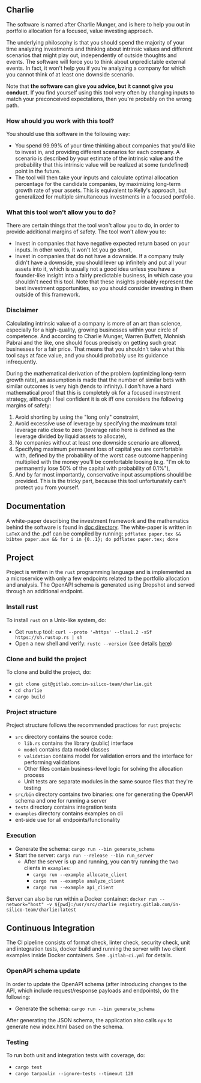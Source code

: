 ## Charlie

The software is named after Charlie Munger, and is here to help you out in portfolio allocation for a focused, value
investing approach.

The underlying philosophy is that you should spend the majority of your time analyzing investments and thinking about
intrinsic values and different scenarios that might play out, independently of outside thoughts and events. The software
will force you to think about unpredictable external events. In fact, it won't help you if you're analyzing a company
for which you cannot think of at least one downside scenario.

Note that **the software can give you advice, but it cannot give you conduct**. If you find yourself using this tool
very often by changing inputs to match your preconceived expectations, then you're probably on the wrong path.

### How should you work with this tool?

You should use this software in the following way:
- You spend 99.99% of your time thinking about companies that you'd like to invest in, and providing different scenarios
  for each company. A scenario is described by your estimate of the intrinsic value and the probability that this
  intrinsic value will be realized at some (undefined) point in the future.
- The tool will then take your inputs and calculate optimal allocation percentage for the candidate companies, by
  maximizing long-term growth rate of your assets. This is equivalent to Kelly's approach, but generalized for multiple
  simultaneous investments in a focused portfolio.

### What this tool won't allow you to do?

There are certain things that the tool won't allow you to do, in order to provide additional margins of safety. The
tool won't allow you to:
- Invest in companies that have negative expected return based on your inputs. In other words, it won't let you go
  short,
- Invest in companies that do not have a downside. If a company truly didn't have a downside, you should lever up
  infinitely and put all your assets into it, which is usually not a good idea unless you have a founder-like insight
  into a fairly predictable business, in which case you shouldn't need this tool. Note that these insights probably
  represent the best investment opportunities, so you should consider investing in them outside of this framework.

### Disclaimer

Calculating intrinsic value of a company is more of an art than science, especially for a high-quality, growing
businesses within your circle of competence. And according to Charlie Munger, Warren Buffett, Mohnish Pabrai and the
like, one should focus precisely on getting such great businesses for a fair price. That means that you shouldn't take
what this tool says at face value, and you should probably use its guidance infrequently.

During the mathematical derivation of the problem (optimizing long-term growth rate), an assumption is made that the
number of similar bets with similar outcomes is very high (tends to infinity). I don't have a hard mathematical proof
that this is completely ok for a focused investment strategy, although I feel confident it is ok iff one considers the
following margins of safety:
1. Avoid shorting by using the "long only" constraint,
2. Avoid excessive use of leverage by specifying the maximum total leverage ratio close to zero (leverage ratio here is 
   defined as the leverage divided by liquid assets to allocate),
3. No companies without at least one downside scenario are allowed,
4. Specifying maximum permanent loss of capital you are comfortable with, defined by the probability of the worst case
   outcome happening multiplied with the money you'll be comfortable loosing (e.g. "I'm ok to permanently lose 50% of
   the capital with probability of 0.1%"),
5. And by far most importantly, conservative input assumptions should be provided. This is the tricky part, because this
   tool unfortunately can't protect you from yourself.

## Documentation

A white-paper describing the investment framework and the mathematics behind the software is found in
[doc directory](/doc). The white-paper is written in `LaTeX` and the .pdf can be compiled by running:
`pdflatex paper.tex && bibtex paper.aux && for i in {0..1}; do pdflatex paper.tex; done`

## Project

Project is written in the `rust` programming language and is implemented as a microservice with only a few endpoints
related to the portfolio allocation and analysis. The OpenAPI schema is generated using Dropshot and served through an
additional endpoint.

### Install rust

To install `rust` on a Unix-like system, do:
- Get `rustup` tool: `curl --proto '=https' --tlsv1.2 -sSf https://sh.rustup.rs | sh`
- Open a new shell and verify: `rustc --version` (see details [here](https://www.rust-lang.org/tools/install))

### Clone and build the project

To clone and build the project, do:
- `git clone git@gitlab.com:in-silico-team/charlie.git`
- `cd charlie`
- `cargo build`

### Project structure

Project structure follows the recommended practices for `rust` projects:
- `src` directory contains the source code:
  - `lib.rs` contains the library (public) interface
  - `model` contains data model classes
  - `validation` contains model for validation errors and the interface for performing validations
  - Other files contain business-level logic for solving the allocation process
  - Unit tests are separate modules in the same source files that they're testing
- `src/bin` directory contains two binaries: one for generating the OpenAPI schema and one for running a server
- `tests` directory contains integration tests
- `examples` directory contains examples on cli
- ent-side use for all endpoints/functionality

### Execution

- Generate the schema: `cargo run --bin generate_schema`
- Start the server: `cargo run --release --bin run_server`
  - After the server is up and running, you can try running the two clients in `examples`:
    - `cargo run --example allocate_client`
    - `cargo run --example analyze_client`
    - `cargo run --example api_client`

Server can also be run within a Docker container: `docker run --network="host" -v ${pwd}:/usr/src/charlie registry.gitlab.com/in-silico-team/charlie:latest`

## Continuous Integration

The CI pipeline consists of format check, linter check, security check, unit and integration tests, docker build and
running the server with two client examples inside Docker containers. See `.gitlab-ci.yml` for details.

### OpenAPI schema update

In order to update the OpenAPI schema (after introducing changes to the API, which include request/response payloads
and endpoints), do the following:
- Generate the schema: `cargo run --bin generate_schema`

After generating the JSON schema, the application also calls `npx` to generate new index.html based on the schema. 

### Testing

To run both unit and integration tests with coverage, do:
- `cargo test`
- `cargo tarpaulin --ignore-tests --timeout 120`

